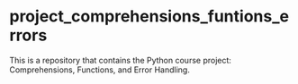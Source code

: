 # project_comprehensions_funtions_errors
This is a repository that contains the Python course project: Comprehensions, Functions, and Error Handling.
